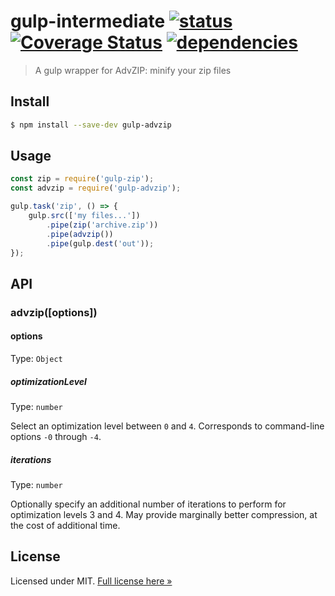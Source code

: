 # gulp-intermediate [![status](https://api.travis-ci.org/robwierzbowski/gulp-intermediate.svg)](https://travis-ci.org/robwierzbowski/gulp-intermediate)&nbsp;[![Coverage Status](https://coveralls.io/repos/github/robwierzbowski/gulp-intermediate/badge.svg)](https://coveralls.io/github/robwierzbowski/gulp-intermediate)&nbsp;[![dependencies](https://david-dm.org/robwierzbowski/gulp-intermediate.svg)](https://david-dm.org/robwierzbowski/gulp-intermediate)

> A gulp wrapper for AdvZIP: minify your zip files

## Install
```sh
$ npm install --save-dev gulp-advzip
```

## Usage

```js
const zip = require('gulp-zip');
const advzip = require('gulp-advzip');

gulp.task('zip', () => {
    gulp.src(['my files...'])
        .pipe(zip('archive.zip'))
        .pipe(advzip())
        .pipe(gulp.dest('out'));
});
```

## API

### advzip([options])

#### options

Type: `Object`

##### optimizationLevel

Type: `number`<br>

Select an optimization level between `0` and `4`. Corresponds to command-line options `-0` through `-4`.

##### iterations

Type: `number`<br>

Optionally specify an additional number of iterations to perform for optimization levels 3 and 4.
May provide marginally better compression, at the cost of additional time.

## License

Licensed under MIT. [Full license here &raquo;](LICENSE.txt)

